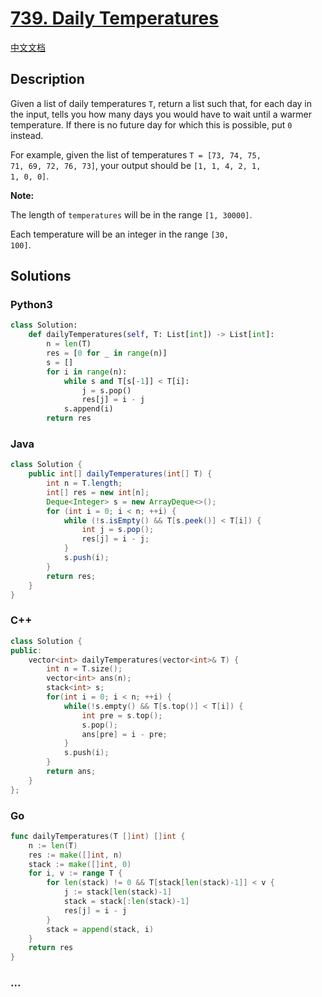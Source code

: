 # [739. Daily Temperatures](https://leetcode.com/problems/daily-temperatures)

[中文文档](/solution/0700-0799/0739.Daily%20Temperatures/README.md)

## Description

<p>

Given a list of daily temperatures <code>T</code>, return a list such that, for each day in the input, tells you how many days you would have to wait until a warmer temperature.  If there is no future day for which this is possible, put <code>0</code> instead.

</p><p>

For example, given the list of temperatures <code>T = [73, 74, 75, 71, 69, 72, 76, 73]</code>, your output should be <code>[1, 1, 4, 2, 1, 1, 0, 0]</code>.

</p>



<p><b>Note:</b>

The length of <code>temperatures</code> will be in the range <code>[1, 30000]</code>.

Each temperature will be an integer in the range <code>[30, 100]</code>.

</p>

## Solutions

<!-- tabs:start -->

### **Python3**

```python
class Solution:
    def dailyTemperatures(self, T: List[int]) -> List[int]:
        n = len(T)
        res = [0 for _ in range(n)]
        s = []
        for i in range(n):
            while s and T[s[-1]] < T[i]:
                j = s.pop()
                res[j] = i - j
            s.append(i)
        return res
```

### **Java**

```java
class Solution {
    public int[] dailyTemperatures(int[] T) {
        int n = T.length;
        int[] res = new int[n];
        Deque<Integer> s = new ArrayDeque<>();
        for (int i = 0; i < n; ++i) {
            while (!s.isEmpty() && T[s.peek()] < T[i]) {
                int j = s.pop();
                res[j] = i - j;
            }
            s.push(i);
        }
        return res;
    }
}
```

### **C++**

<!-- 这里可写当前语言的特殊实现逻辑 -->

```cpp
class Solution {
public:
    vector<int> dailyTemperatures(vector<int>& T) {
        int n = T.size();
        vector<int> ans(n);
        stack<int> s;
        for(int i = 0; i < n; ++i) {
            while(!s.empty() && T[s.top()] < T[i]) {
                int pre = s.top();
                s.pop();
                ans[pre] = i - pre;
            }
            s.push(i);
        }
        return ans;
    }
};
```

### **Go**

```go
func dailyTemperatures(T []int) []int {
	n := len(T)
	res := make([]int, n)
	stack := make([]int, 0)
	for i, v := range T {
		for len(stack) != 0 && T[stack[len(stack)-1]] < v {
			j := stack[len(stack)-1]
			stack = stack[:len(stack)-1]
			res[j] = i - j
		}
		stack = append(stack, i)
	}
	return res
}
```

### **...**

```

```

<!-- tabs:end -->
